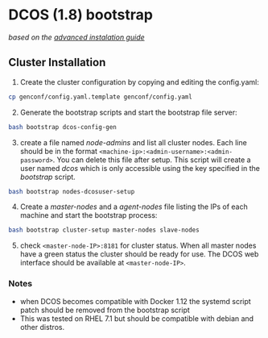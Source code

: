 
# DCOS (1.8) bootstrap
*based on the [advanced instalation guide](https://dcos.io/docs/1.8/administration/installing/custom/advanced/)*

## Cluster Installation
1. Create the cluster configuration by copying and editing the config.yaml:

```sh
cp genconf/config.yaml.template genconf/config.yaml
```

2. Generate the bootstrap scripts and start the bootstrap file server:

```sh
bash bootstrap dcos-config-gen
```

3. create a file named *node-admins* and list all cluster nodes. Each line should be in the format
`<machine-ip>:<admin-username>:<admin-password>`. You can delete this file after setup. This 
script will create a user named *dcos* which is only accessible using the key specified in the *bootstrap*
script. 

```sh
bash bootstrap nodes-dcosuser-setup
```

4. Create a *master-nodes* and a *agent-nodes* file listing the IPs of each machine and start 
the bootstrap process:

```sh
bash bootstrap cluster-setup master-nodes slave-nodes
```

5. check `<master-node-IP>:8181` for cluster status. When all master nodes have a green status the cluster
should be ready for use. The DCOS web interface should be available at `<master-node-IP>`.

### Notes
- when DCOS becomes compatible with Docker 1.12 the systemd script patch should be removed from
	the bootstrap script
- This was tested on RHEL 7.1 but should be compatible with debian and other distros.  
